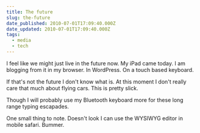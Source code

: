 ```yaml
---
title: The future
slug: the-future
date_published: 2010-07-01T17:09:40.000Z
date_updated: 2010-07-01T17:09:40.000Z
tags:
  - media
  - tech
---
```


I feel like we might just live in the future now. My iPad came today. I am blogging from it in my browser. In WordPress. On a touch based keyboard.

If that's not the future I don't know what is. At this moment I don't really care that much about flying cars. This is pretty slick.

Though I will probably use my Bluetooth keyboard more for these long range typing escapades.

One small thing to note. Doesn't look I can use the WYSIWYG editor in mobile safari. Bummer.
